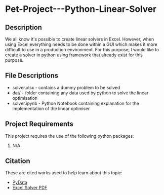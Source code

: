 # Pet-Project---Python-Linear-Solver

## Description

We all know it's possible to create linear solvers in Excel. However, when using Excel everything needs to be done within a GUI which makes it more difficult to use in a production environment. For this purpose, I would like to create a solver in python using framework that already exist for this purpose.

## File Descriptions

* solver.xlsx - contains a dummy problem to be solved
* dat/ - folder containing any data used by python to solve the linear optimisation
* solver.ipynb - Python Notebook containing explanation for the implementation of the linear optimiser

## Project Requirements

This project requires the use of the following python packages:

1. N/A

## Citation

These are cited works used to help learn about this topic:
* [PyData](https://www.youtube.com/watch?v=7yZ5xxdkTb8)
* [Excel Solver PDF](https://www.youtube.com/watch?v=7yZ5xxdkTb8)
